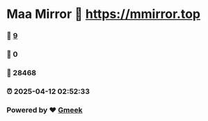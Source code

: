# Maa Mirror :link: https://mmirror.top 
### :page_facing_up: [9](https://mmirror.top/tag.html) 
### :speech_balloon: 0 
### :hibiscus: 28468 
### :alarm_clock: 2025-04-12 02:52:33 
### Powered by :heart: [Gmeek](https://github.com/Meekdai/Gmeek)
